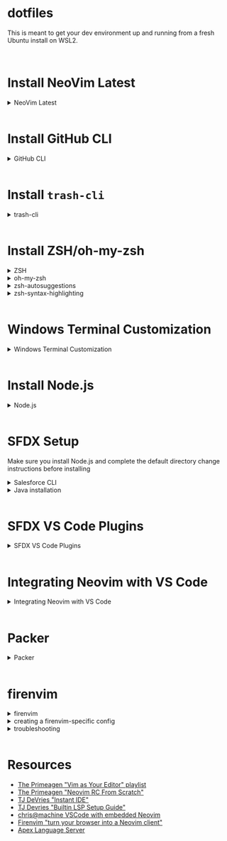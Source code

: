 # dotfiles

This is meant to get your dev environment up and running from a fresh Ubuntu install on WSL2.

<br />

# Install NeoVim Latest

<details>
  <summary>NeoVim Latest</summary>
  <br />
  
  ```
  sudo add-apt-repository ppa:neovim-ppa/unstable
  sudo apt-get update
  sudo apt-get install neovim
  ```
  - Check that the latest version was installed

```
nvim --version
```

</details>

<br />

# Install GitHub CLI

<details>
  <summary>GitHub CLI</summary>
  <br />
  
  ```
  sudo apt install gh
  gh auth login
  ```
 
  - select 'GitHub.com'
  - select HTTPS
  - Yes to authenticate with GitHub credentials
  - Log in with a web browser
</details>

<br />

# Install `trash-cli`

<details>
  <summary>trash-cli</summary>
  <br />
  
  Main reason for this tool is that WSL does not have a recycle bin.
  
  `trash-cli` provides a safer way to delete files and folders, allowing them to be recovered.
  
  ```
  sudo apt install trash-cli
  ```
  
  Note that there are several aliases for this tool in the `.zshrc` file
</details>

<br />

# Install ZSH/oh-my-zsh

<details>
  <summary>ZSH</summary>
  <br />
 
  ```
  sudo apt install zsh
  ```

verify installation

```
zsh --version
```

set as default shell

```
chsh -s $(which zsh)
```

- Exit terminal
- Re-open terminal
- You are then prompted with a list of options regarding `.zshrc` file
- Select option `(0)`

</details>

<details>
<summary>oh-my-zsh</summary>
  <br />

Note that `zsh` must be installed prior to installing `oh-my-zsh`

```

sh -c "$(curl -fsSL https://raw.githubusercontent.com/ohmyzsh/ohmyzsh/master/tools/install.sh)"

```

- Then copy the contents of the `.zshrc` in this repo into `~/.zshrc`
</details>

<details>
<summary>zsh-autosuggestions</summary>
  <br />

```

git clone https://github.com/zsh-users/zsh-autosuggestions ${ZSH_CUSTOM:-~/.oh-my-zsh/custom}/plugins/zsh-autosuggestions

```

</details>

<details>
<summary>zsh-syntax-highlighting</summary>
  <br />

```

git clone https://github.com/zsh-users/zsh-syntax-highlighting.git ${ZSH_CUSTOM:-~/.oh-my-zsh/custom}/plugins/zsh-syntax-highlighting

```

</details>

<br />

# Windows Terminal Customization

<details>
<summary>Windows Terminal Customization</summary>
  <br />

- Themes available on [this site](https://windowsterminalthemes.dev/)
- Press 'Get theme' to copy the CSS to your clipboard
- In Windows Terminal, open Settings
- From Settings, press "Open JSON file" in the lower-left
- in the JSON file, scroll to the bottom and find the `schemes` section
- add a comma to the JSON in the last scheme, paste in the scheme from the website

Now, the theme needs to be set in the Windows Terminal app:

- Click your profile in the side panel of the 'Settings' menu
- Scroll to the bottom and select **Appearance** under _Additional Settings_
- The theme you just added should now appear in the **Color scheme** dropdown
- Select the theme you want, press **Save**, then view the theme back in the terminal tab

</details>

<br />

# Install Node.js

<details>
<summary>Node.js</summary>
  <br />

- Check which version of Node is currently the LTS
  - https://nodejs.org/en/
- Run the commands below, replacing `18` with the major version of the current LTS

```
cd ~
curl -sL https://deb.nodesource.com/setup_18.x -o /tmp/nodesource_setup.sh
sudo bash /tmp/nodesource_setup.sh
sudo apt install nodejs
```

Need to change node's default directory to avoid permission issues with global installs:

```
mkdir ~/.npm-global
npm config set prefix '~/.npm-global'
```

Then, add the following to the end of your `.zshrc`:

```
PATH=~/.npm-global/bin:$PATH
```

  </details>

<br />

# SFDX Setup

Make sure you install Node.js and complete the default directory change instructions before installing

<details>
<summary>Salesforce CLI</summary>
  <br />

```
npm install sfdx-cli --global
npm install @salesforce/cli --global
```

</details>

<details>
<summary>Java installation</summary>
  <br />

- Look at the [Salesforce Documentation](https://developer.salesforce.com/tools/vscode/en/vscode-desktop/java-setup) to see which version of the JDK is recommended
- Run `apt-cache java` to list available versions from the package manager
- Find the JRE package name for the recommended version
  - For example: `openjdk-17-jre`
- Prepend `sudo apt install` to the name of the package:
  - `sudo apt install openjdk-17-jre`
  - Verify installation with `java -version`
- Do the same thing with the JDK package
  - `sudo apt install openjdk-17-jdk`
  - Verify installation with `javac -version`

</details>

<br />

# SFDX VS Code Plugins

<details>
<summary>SFDX VS Code Plugins</summary>
  <br />

- Salesforce CLI Integration
- Salesforce Extension Pack
- Salesforce Extension Pack (Expanded)

Once the Salesforce extensions are installed, you will receive an error about your `JAVA_HOME` environment setting. To fix the error, follow the steps below:

- get your Java installation path by running `which java`
- copy the path
- In VS Code, open your Settings and search for 'Java Home'
- in the `Salesforce-vscode-apex > Java:Home` setting, enter the Java path
- Exit and re-open VS Code

</details>

<br />

# Integrating Neovim with VS Code

<details>
<summary>Integrating Neovim with VS Code</summary>
  <br />

- Install VSCode Neovim VS Code extension
- Install Lua extension
  - this will allow for syntax highlighting and typechecking when working with `.lua` files
- Find your nvim installation path with `which nvim`
- Make sure you have copied the `.config` folder of this repo to `~/.config`
- Click the gear for the Neovim extension
  - Click _Extension Settings_
- Find the setting: `Vscode-neovim > Neovim Executable Paths: Linux`
  - set its value to the nvim installation path
- Find the setting: `Vscode-neovim > Neovim Init Vim Paths`
  - set its value to `~/.config/nvim/init.lua`
- **IF USING WSL**
  - Find the setting `Vscode-neovim: Use WSL` and check the box

</details>

<br />

# Packer

<details>
<summary>Packer</summary>
  <br />

Packer is the Neovim plugin manager we will be using for this configuration.

You'll notice there is a `packer.lua` file in `.config/nvim/lua/neoVimConfig`. This file will not work until we clone the [repo](https://github.com/wbthomason/packer.nvim):

```
git clone --depth 1 https://github.com/wbthomason/packer.nvim\
 ~/.local/share/nvim/site/pack/packer/start/packer.nvim
```

After running the command above, follow these steps:

- open the Packer config

```
nvim .config/nvim/lua/neoVimConfig/packer.lua
```

- source the file by running `:so` within Neovim
- run `:PackerSync` to install the plugins listed in the file

</details>

<br />

# firenvim

<details>
<summary>firenvim</summary>
  <br />

firenvim allows you to use your Neovim configuration within a browser's textarea.

at a high level, firenvim requires two things:

- firenvim plugin in Neovim
- firenvim browser extension

before performing the steps in the section, make sure you have followed the steps in the **Packer** section above

once Packer is installed, follow the steps below:

- open the Packer config

```
nvim .config/nvim/lua/neoVimConfig/packer.lua
```

- add the following to the list of existing plugins within the file

```
 use ({
    'glacambre/firenvim',
    run = function() vim.fn['firenvim#install'](0) end
  })
```

- save the file
- source the file with `:so`
- install the plugin with `:PackerSync`

  - you will need to keep pressing `ENTER` at the Packer installation screen
  - the installation will eventually complete, and the small window at the bottom will disappear

- install the firenvim extension for whatever browser you are using
- close and re-open your browser
- go to a site that has a text area (such as [regexr](https://regexr.com/))
- click into the text area. Neovim should activate

</details>

<details>
<summary>creating a firenvim-specific config</summary>
  <br />

if you are using the file structure outlined in this repo, some of the instructions may already be complete

- open `.config/nvim/init.lua`
- the file should look like this:

```
if vim.g.vscode then
    -- VSCode extension
    require("vsCodeConfig")
elseif vim.g.started_by_firenvim then
    -- firenvim browser extension
    require("fireNvimConfig")
else
    -- ordinary Neovim
    require("neoVimConfig")
end

```

- in the `.config/nvim/lua` folder, make a new folder called `fireNvimConfig`
- create two files:

  - `/.config/nvim/lua/fireNvimconfig/init.lua`
  - `/.config/nvim/lua/fireNvimconfig/settings.lua`

- in `fireNvimConfig/init.lua`:

```
require('fireNvimConfig.settings')

```

- then, place your firenvim-specific settings in `fireNvimconfig/settings.lua`

- Note that plugins installed from the `neoVimConfig` folder are accessible in the `fireNvimConfig` folder
  - there is no need to set up your plugin manager again in this folder

</details>

<details>
<summary>troubleshooting</summary>
  <br />

To see if there are any errors when loading firenvim:

- click the Extensions button in your browser (looks like a puzzlie piece)
- click Firenvim
- click "Reload Settings"
- any errors will show up in the extension widget

If you are using Brave, you may need to take these steps to get the extension working:

- open neovim
  - `nvim .`
- open the command in neovim by pressing the colon key `:`
- paste the following after the colon:
  - `call firenvim#install(0)`
- close and re-open Brave
- attempt to invoke firenvim in a textarea once more

If you having trouble getting the nvim interface to show up, but not seeing any errors, you may need to invoke it manually.

- the default shortcut for doing this is `<C-e>`

If you are able to invoke the interface on some sites, but not others, you may need to invoke firenvim as an iframe:

- open the shortcuts menu for your browser at `chrome://extensions/shortcuts`
  - replace `chrome` with the name of your browser
- find the shortcut titled "Turn the currently focused element into a neovim iframe"
  - set a shortcut (such as `<C-i>`)
  - either reload firenvim settings, or reopen the browser entirely

</details>

<br />

# Resources

- [The Primeagen "Vim as Your Editor" playlist](https://www.youtube.com/watch?v=X6AR2RMB5tE&list=PLm323Lc7iSW_wuxqmKx_xxNtJC_hJbQ7R)
- [The Primeagen "Neovim RC From Scratch"](https://www.youtube.com/watch?v=w7i4amO_zaE)
- [TJ DeVries "Instant IDE"](https://www.youtube.com/watch?v=stqUbv-5u2s)
- [TJ Devries "Builtin LSP Setup Guide"](https://www.youtube.com/watch?v=puWgHa7k3SY)
- [chris@machine VSCode with embedded Neovim](https://www.youtube.com/watch?v=g4dXZ0RQWdw)
- [Firenvim "turn your browser into a Neovim client"](https://github.com/glacambre/firenvim)
- [Apex Language Server](https://developer.salesforce.com/tools/vscode/en/apex/language-server)
